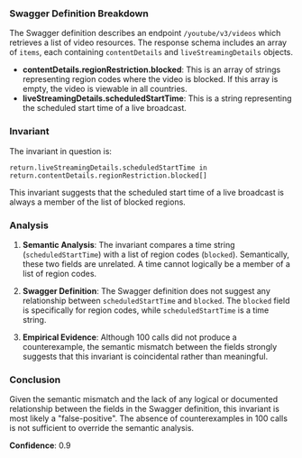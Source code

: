 ### Swagger Definition Breakdown

The Swagger definition describes an endpoint `/youtube/v3/videos` which retrieves a list of video resources. The response schema includes an array of `items`, each containing `contentDetails` and `liveStreamingDetails` objects. 

- **contentDetails.regionRestriction.blocked**: This is an array of strings representing region codes where the video is blocked. If this array is empty, the video is viewable in all countries.
- **liveStreamingDetails.scheduledStartTime**: This is a string representing the scheduled start time of a live broadcast.

### Invariant

The invariant in question is:

`return.liveStreamingDetails.scheduledStartTime in return.contentDetails.regionRestriction.blocked[]`

This invariant suggests that the scheduled start time of a live broadcast is always a member of the list of blocked regions.

### Analysis

1. **Semantic Analysis**: The invariant compares a time string (`scheduledStartTime`) with a list of region codes (`blocked`). Semantically, these two fields are unrelated. A time cannot logically be a member of a list of region codes.

2. **Swagger Definition**: The Swagger definition does not suggest any relationship between `scheduledStartTime` and `blocked`. The `blocked` field is specifically for region codes, while `scheduledStartTime` is a time string.

3. **Empirical Evidence**: Although 100 calls did not produce a counterexample, the semantic mismatch between the fields strongly suggests that this invariant is coincidental rather than meaningful.

### Conclusion

Given the semantic mismatch and the lack of any logical or documented relationship between the fields in the Swagger definition, this invariant is most likely a "false-positive". The absence of counterexamples in 100 calls is not sufficient to override the semantic analysis.

**Confidence**: 0.9
